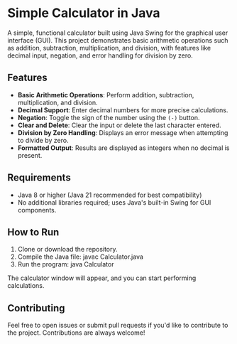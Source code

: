 # Simple Calculator in Java

A simple, functional calculator built using Java Swing for the graphical user interface (GUI). This project demonstrates basic arithmetic operations such as addition, subtraction, multiplication, and division, with features like decimal input, negation, and error handling for division by zero.

## Features

- **Basic Arithmetic Operations**: Perform addition, subtraction, multiplication, and division.
- **Decimal Support**: Enter decimal numbers for more precise calculations.
- **Negation**: Toggle the sign of the number using the `(-)` button.
- **Clear and Delete**: Clear the input or delete the last character entered.
- **Division by Zero Handling**: Displays an error message when attempting to divide by zero.
- **Formatted Output**: Results are displayed as integers when no decimal is present.

## Requirements

- Java 8 or higher (Java 21 recommended for best compatibility)
- No additional libraries required; uses Java's built-in Swing for GUI components.

## How to Run

1. Clone or download the repository.
2. Compile the Java file:
javac Calculator.java
3. Run the program:
java Calculator

The calculator window will appear, and you can start performing calculations.

## Contributing

Feel free to open issues or submit pull requests if you'd like to contribute to the project. Contributions are always welcome!
